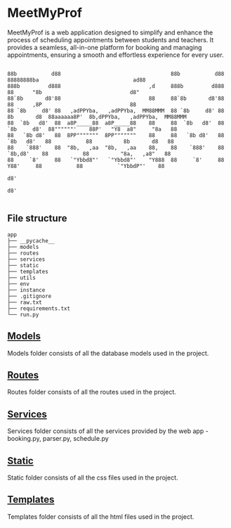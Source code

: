 # MeetMyProf
MeetMyProf is a web application designed to simplify and enhance the process of scheduling appointments between students and teachers. It provides a seamless, all-in-one platform for booking and managing appointments, ensuring a smooth and effortless experience for every user.

```
                                                                                                                              
88b           d88                                   88b           d88               88888888ba                              ad88  
888b         d888                            ,d     888b         d888               88      "8b                            d8"    
88`8b       d8'88                            88     88`8b       d8'88               88      ,8P                            88     
88 `8b     d8' 88   ,adPPYba,   ,adPPYba,  MM88MMM  88 `8b     d8' 88  8b       d8  88aaaaaa8P'  8b,dPPYba,   ,adPPYba,  MM88MMM  
88  `8b   d8'  88  a8P_____88  a8P_____88    88     88  `8b   d8'  88  `8b     d8'  88""""""'    88P'   "Y8  a8"     "8a   88     
88   `8b d8'   88  8PP"""""""  8PP"""""""    88     88   `8b d8'   88   `8b   d8'   88           88          8b       d8   88     
88    `888'    88  "8b,   ,aa  "8b,   ,aa    88,    88    `888'    88    `8b,d8'    88           88          "8a,   ,a8"   88     
88     `8'     88   `"Ybbd8"'   `"Ybbd8"'    "Y888  88     `8'     88      Y88'     88           88           `"YbbdP"'    88     
                                                                           d8'                                                    
                                                                          d8'
                                                                                     
```
                                                                                                                        
## File structure
```
app
├── __pycache__
├── models
├── routes
├── services
├── static
├── templates
├── utils
├── env
├── instance
├── .gitignore
├── raw.txt
├── requirements.txt
└── run.py
```




## [Models](app/models/README.md)
Models folder consists of all the database models used in the project.

## [Routes](app/routes/README.md)
Routes folder consists of all the routes used in the project.

## [Services](app/services/README.md)
Services folder consists of all the services provided by the web app - booking.py, parser.py, schedule.py

## [Static](app/static/README.md)
Static folder consists of all the css files used in the project.

## [Templates](app/templates/README.md)
Templates folder consists of all the html files used in the project.







     
